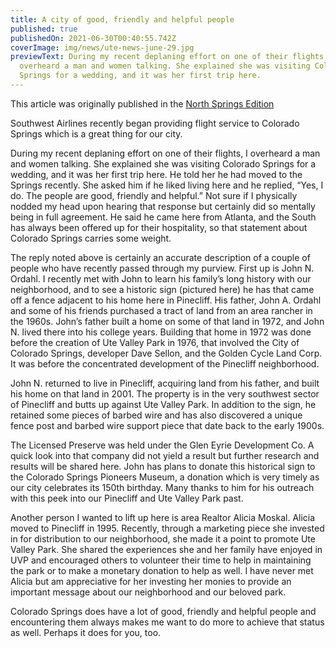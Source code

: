 ```yaml
---
title: A city of good, friendly and helpful people
published: true
publishedOn: 2021-06-30T00:40:55.742Z
coverImage: img/news/ute-news-june-29.jpg
previewText: During my recent deplaning effort on one of their flights, I
  overheard a man and women talking. She explained she was visiting Colorado
  Springs for a wedding, and it was her first trip here.
---
```


This article was originally published in the [North Springs Edition](https://gazette.com/northspringsedition/a-city-of-good-friendly-and-helpful-people-park-place/article_cb09e87a-d776-11eb-a20a-57342ac98123.html)

Southwest Airlines recently began providing flight service to Colorado Springs which is a great thing for our city.

During my recent deplaning effort on one of their flights, I overheard a man and women talking. She explained she was visiting Colorado Springs for a wedding, and it was her first trip here. He told her he had moved to the Springs recently. She asked him if he liked living here and he replied, “Yes, I do. The people are good, friendly and helpful.” Not sure if I physically nodded my head upon hearing that response but certainly did so mentally being in full agreement. He said he came here from Atlanta, and the South has always been offered up for their hospitality, so that statement about Colorado Springs carries some weight.

The reply noted above is certainly an accurate description of a couple of people who have recently passed through my purview. First up is John N. Ordahl. I recently met with John to learn his family’s long history with our neighborhood, and to see a historic sign (pictured here) he has that came off a fence adjacent to his home here in Pinecliff. His father, John A. Ordahl and some of his friends purchased a tract of land from an area rancher in the 1960s. John’s father built a home on some of that land in 1972, and John N. lived there into his college years. Building that home in 1972 was done before the creation of Ute Valley Park in 1976, that involved the City of Colorado Springs, developer Dave Sellon, and the Golden Cycle Land Corp. It was before the concentrated development of the Pinecliff neighborhood.

John N. returned to live in Pinecliff, acquiring land from his father, and built his home on that land in 2001. The property is in the very southwest sector of Pinecliff and butts up against Ute Valley Park. In addition to the sign, he retained some pieces of barbed wire and has also discovered a unique fence post and barbed wire support piece that date back to the early 1900s.

The Licensed Preserve was held under the Glen Eyrie Development Co. A quick look into that company did not yield a result but further research and results will be shared here. John has plans to donate this historical sign to the Colorado Springs Pioneers Museum, a donation which is very timely as our city celebrates its 150th birthday. Many thanks to him for his outreach with this peek into our Pinecliff and Ute Valley Park past.

Another person I wanted to lift up here is area Realtor Alicia Moskal. Alicia moved to Pinecliff in 1995. Recently, through a marketing piece she invested in for distribution to our neighborhood, she made it a point to promote Ute Valley Park. She shared the experiences she and her family have enjoyed in UVP and encouraged others to volunteer their time to help in maintaining the park or to make a monetary donation to help as well. I have never met Alicia but am appreciative for her investing her monies to provide an important message about our neighborhood and our beloved park.

Colorado Springs does have a lot of good, friendly and helpful people and encountering them always makes me want to do more to achieve that status as well. Perhaps it does for you, too.
